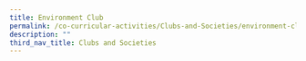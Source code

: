 ```yaml
---
title: Environment Club
permalink: /co-curricular-activities/Clubs-and-Societies/environment-club/
description: ""
third_nav_title: Clubs and Societies
---
```

